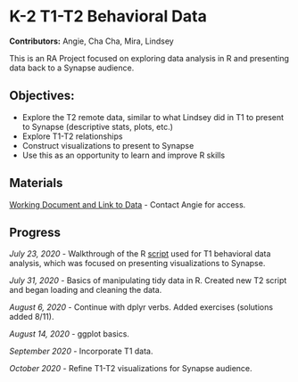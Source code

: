 # K-2 T1-T2 Behavioral Data

**Contributors:** Angie, Cha Cha, Mira, Lindsey

This is an RA Project focused on exploring data analysis in R and presenting data back to a Synapse audience.

## Objectives:
* Explore the T2 remote data, similar to what Lindsey did in T1 to present to Synapse (descriptive stats, plots, etc.)
* Explore T1-T2 relationships
* Construct visualizations to present to Synapse
* Use this as an opportunity to learn and improve R skills

## Materials
[Working Document and Link to Data](https://docs.google.com/document/d/1PW462bdLK1q4Dun-bm3XeufMuYI0KKbzm2MvezVy5t0/edit) - Contact Angie for access.

## Progress

*July 23, 2020* - Walkthrough of the R [script](https://github.com/lrhasak/K2-Project) used for T1 behavioral data analysis, which was focused on presenting visualizations to Synapse.

*July 31, 2020* - Basics of manipulating tidy data in R. Created new T2 script and began loading and cleaning the data. 

*August 6, 2020* - Continue with dplyr verbs. Added exercises (solutions added 8/11).

*August 14, 2020* - ggplot basics.

*September 2020* - Incorporate T1 data.

*October 2020* - Refine T1-T2 visualizations for Synapse audience.
